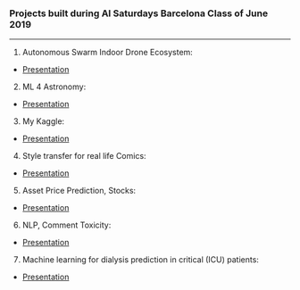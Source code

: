 ### Projects built during AI Saturdays Barcelona Class of June 2019
---

1) Autonomous Swarm Indoor Drone Ecosystem:
- [Presentation](https://drive.google.com/file/d/1WPWUK3d1jTyrC2XQoaOu_WQG-r9oiiXi/view)
2) ML 4 Astronomy:
- [Presentation](https://docs.google.com/presentation/d/1sNPm62t975S9ZGqxsNBQHHn1leYuKv8EoEQVP21dX4A/edit#slide=id.p)
3) My Kaggle:
- [Presentation](https://docs.google.com/presentation/d/1SKMz6z8rMYPLgJxMiXxtwu4v7i7OxM83U8VOwI2F5_8/edit#slide=id.p)
4) Style transfer for real life Comics:
- [Presentation](ttps://drive.google.com/open?id=1tJSJfHGSVuuWTwg2CGMuaaMhkYwahERrN2ucy8iGOj8)
5) Asset Price Prediction, Stocks:
- [Presentation](https://drive.google.com/open?id=1KsFhk2wszUQtxLdeKnA1tvWc3YWwKvw2d9jJz4gBK4g)
6) NLP, Comment Toxicity:
- [Presentation](https://drive.google.com/open?id=1WRdjnz2YO4Y_aFhxz-xWBkSqe08zgqMXVegdwDuDSGY)
7) Machine learning for dialysis prediction in critical (ICU) patients:
- [Presentation](https://drive.google.com/open?id=15v_kqSae7l7QLa0K4ghYKBfhVaC7pizMtlE4aP2Ilek)
